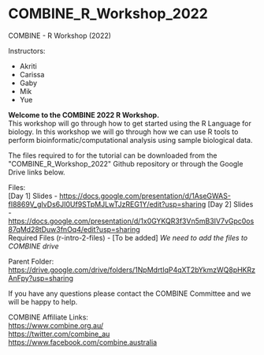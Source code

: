 # COMBINE_R_Workshop_2022
COMBINE - R Workshop (2022)

Instructors:
- Akriti
- Carissa
- Gaby
- Mik
- Yue

**Welcome to the COMBINE 2022 R Workshop.**  
This workshop will go through how to get started using the R Language for biology. 
In this workshop we will go through how we can use R tools to perform bioinformatic/computational analysis using sample biological data. 

The files required to for the tutorial can be downloaded from the "COMBINE_R_Workshop_2022" Github repository or through the Google Drive links below.

Files:  
[Day 1] Slides - https://docs.google.com/presentation/d/1AseGWAS-fI8869V_gIvDs6JI0Uf9STpMJLwTJzREG1Y/edit?usp=sharing 
[Day 2] Slides - https://docs.google.com/presentation/d/1x0GYKQR3f3Vn5mB3IV7vGpc0os87qMd28tDuw3fnOq4/edit?usp=sharing  
Required Files (r-intro-2-files) - [To be added] *We need to add the files to COMBINE drive*      

Parent Folder:   
https://drive.google.com/drive/folders/1NpMdrtIqP4qXT2bYkmzWQ8pHKRzAnFpy?usp=sharing  

If you have any questions please contact the COMBINE Committee and we will be happy to help. 

COMBINE Affiliate Links:  
https://www.combine.org.au/  
https://twitter.com/combine_au  
https://www.facebook.com/combine.australia  









